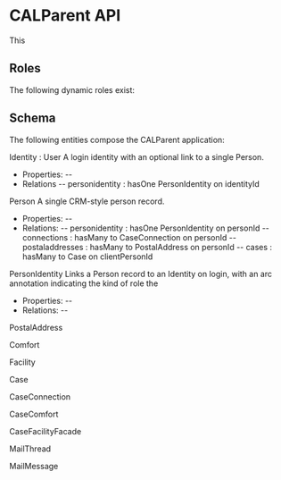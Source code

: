 # CALParent API

This

## Roles
The following dynamic roles exist:


## Schema
The following entities compose the CALParent application:

Identity : User
A login identity with an optional link to a single Person.
- Properties:
--
- Relations
-- personidentity : hasOne PersonIdentity on identityId

Person
A single CRM-style person record.
- Properties:
--
- Relations:
-- personidentity : hasOne PersonIdentity on personId
-- connections : hasMany to CaseConnection on personId
-- postaladdresses : hasMany to PostalAddress on personId
-- cases : hasMany to Case on clientPersonId

PersonIdentity
Links a Person record to an Identity on login, with an arc annotation
indicating the kind of role the 
- Properties:
--
- Relations:
--

PostalAddress

Comfort

Facility

Case

CaseConnection

CaseComfort

CaseFacilityFacade

MailThread

MailMessage
